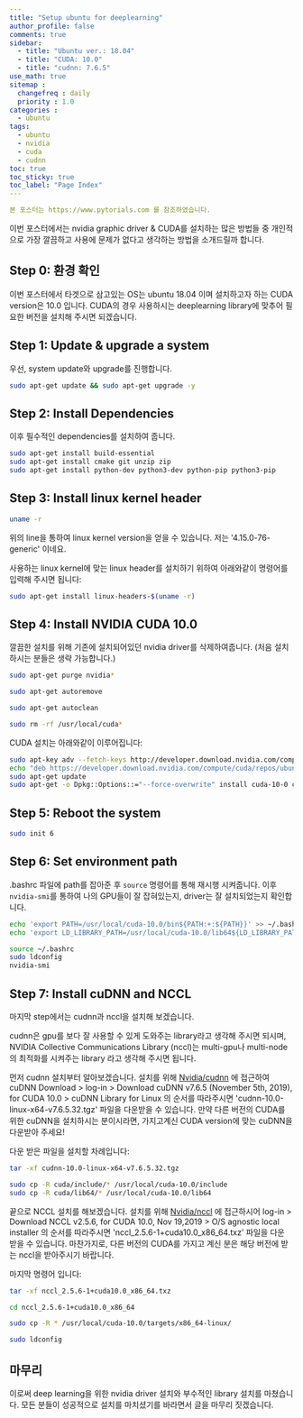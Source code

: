 ```yaml
---
title: "Setup ubuntu for deeplearning"
author_profile: false
comments: true
sidebar:
  - title: "Ubuntu ver.: 18.04"
  - title: "CUDA: 10.0"
  - title: "cudnn: 7.6.5"
use_math: true
sitemap :
  changefreq : daily
  priority : 1.0
categories : 
  - ubuntu
tags: 
  - ubuntu
  - nvidia
  - cuda
  - cudnn
toc: true
toc_sticky: true
toc_label: "Page Index"
---
```


```yaml
본 포스터는 https://www.pytorials.com 를 참조하였습니다.
```

이번 포스터에서는 nvidia graphic driver & CUDA를 설치하는 많은 방법들 중 개인적으로 가장 깔끔하고 사용에 문제가 없다고 생각하는 방법을 소개드릴까 합니다.

## **Step 0: 환경 확인**

이번 포스터에서 타겟으로 삼고있는 OS는 ubuntu 18.04 이며 설치하고자 하는 CUDA version은 10.0 입니다.
CUDA의 경우 사용하시는 deeplearning library에 맞추어 필요한 버전을 설치해 주시면 되겠습니다.

## **Step 1: Update & upgrade a system**

우선, system update와 upgrade를 진행합니다.

```bash
sudo apt-get update && sudo apt-get upgrade -y
```

## **Step 2: Install Dependencies**

이후 필수적인 dependencies를 설치하여 줍니다.

```bash
sudo apt-get install build-essential
sudo apt-get install cmake git unzip zip
sudo apt-get install python-dev python3-dev python-pip python3-pip
```

## **Step 3: Install linux kernel header**

```bash
uname -r
```

위의 line을 통하여 linux kernel version을 얻을 수 있습니다.
저는 '4.15.0-76-generic' 이네요.

사용하는 linux kernel에 맞는 linux header를 설치하기 위하여 아래와같이 명령어를 입력해 주시면 됩니다:

```bash
sudo apt-get install linux-headers-$(uname -r)
```

## **Step 4: Install NVIDIA CUDA 10.0**

깔끔한 설치를 위해 기존에 설치되어있던 nvidia driver를 삭제하여줍니다.
(처음 설치하시는 분들은 생략 가능합니다.)

```bash
sudo apt-get purge nvidia*

sudo apt-get autoremove

sudo apt-get autoclean

sudo rm -rf /usr/local/cuda*
```

CUDA 설치는 아래와같이 이루어집니다:

```bash
sudo apt-key adv --fetch-keys http://developer.download.nvidia.com/compute/cuda/repos/ubuntu1804/x86_64/7fa2af80.pub
echo "deb https://developer.download.nvidia.com/compute/cuda/repos/ubuntu1804/x86_64 /" | sudo tee /etc/apt/sources.list.d/cuda.list
sudo apt-get update
sudo apt-get -o Dpkg::Options::="--force-overwrite" install cuda-10-0 cuda-drivers
```

## **Step 5: Reboot the system**

```bash
sudo init 6
```

## **Step 6: Set environment path**

.bashrc 파일에 path를 잡아준 후 `source` 명령어를 통해 재시행 시켜줍니다.
이후 `nvidia-smi`를 통하여 나의 GPU들이 잘 잡혀있는지, driver는 잘 설치되었는지 확인합니다.

```bash
echo 'export PATH=/usr/local/cuda-10.0/bin${PATH:+:${PATH}}' >> ~/.bashrc
echo 'export LD_LIBRARY_PATH=/usr/local/cuda-10.0/lib64${LD_LIBRARY_PATH:+:${LD_LIBRARY_PATH}}' >> ~/.bashrc

source ~/.bashrc
sudo ldconfig
nvidia-smi
```

## **Step 7: Install cuDNN and NCCL**

마지막 step에서는 cudnn과 nccl을 설치해 보겠습니다.

cudnn은 gpu를 보다 잘 사용할 수 있게 도와주는 library라고 생각해 주시면 되시며,
NVIDIA Collective Communications Library (nccl)는 multi-gpu나 multi-node의 최적화를 시켜주는 library 라고 생각해 주시면 됩니다.

먼저 cudnn 설치부터 알아보겠습니다. 설치를 위해 [Nvidia/cudnn](https://developer.nvidia.com/cudnn) 에 접근하여 cuDNN Download > log-in > Download cuDNN v7.6.5 (November 5th, 2019), for CUDA 10.0 > cuDNN Library for Linux 의 순서를 따라주시면 'cudnn-10.0-linux-x64-v7.6.5.32.tgz' 파일을 다운받을 수 있습니다. 만약 다른 버전의 CUDA를 위한 cuDNN을 설치하시는 분이시라면, 가지고계신 CUDA version에 맞는 cuDNN을 다운받아 주세요!

다운 받은 파일을 설치할 차례입니다:

```bash
tar -xf cudnn-10.0-linux-x64-v7.6.5.32.tgz

sudo cp -R cuda/include/* /usr/local/cuda-10.0/include
sudo cp -R cuda/lib64/* /usr/local/cuda-10.0/lib64
```

끝으로 NCCL 설치를 해보겠습니다. 설치를 위해 [Nvidia/nccl](https://developer.nvidia.com/nccl/nccl-download) 에 접근하시어 log-in > Download NCCL v2.5.6, for CUDA 10.0, Nov 19,2019 > O/S agnostic local installer 의 순서를 따라주시면 'nccl_2.5.6-1+cuda10.0_x86_64.txz' 파일을 다운 받을 수 있습니다. 마찬가지로, 다른 버전의 CUDA를 가지고 계신 분은 해당 버전에 받는 nccl을 받아주시기 바랍니다.

마지막 명령어 입니다:

```bash
tar -xf nccl_2.5.6-1+cuda10.0_x86_64.txz

cd nccl_2.5.6-1+cuda10.0_x86_64

sudo cp -R * /usr/local/cuda-10.0/targets/x86_64-linux/

sudo ldconfig
```

## **마무리**

이로써 deep learning을 위한 nvidia driver 설치와 부수적인 library 설치를 마쳤습니다.
모든 분들이 성공적으로 설치를 마치셨기를 바라면서 글을 마무리 짓겠습니다.
